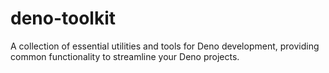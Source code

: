 # deno-toolkit

A collection of essential utilities and tools for Deno development, providing common functionality to streamline your Deno projects.

